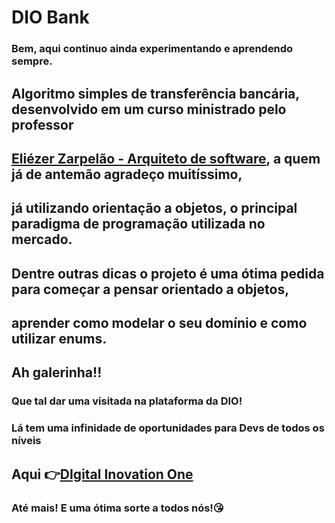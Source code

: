 # DIO Bank

### Bem, aqui continuo ainda experimentando e aprendendo sempre.

## Algoritmo simples de transferência bancária, desenvolvido em um curso ministrado pelo professor 
## [Eliézer Zarpelão - Arquiteto de software](https://github.com/elizarp), a quem já de antemão agradeço muitíssimo, 
## já utilizando orientação a objetos, o principal paradigma de programação utilizada no mercado. 
## Dentre outras dicas o projeto é uma ótima pedida para começar a pensar orientado a objetos, 
## aprender como modelar o seu domínio e como utilizar enums.

## Ah galerinha!!
### Que tal dar uma visitada na plataforma da DIO! 
### Lá tem uma infinidade de oportunidades para Devs de todos os níveis
## Aqui 👉[**DIgital Inovation One**](https://web.digitalinnovation.one/)


### Até mais! E uma ótima sorte a todos nós!😘 